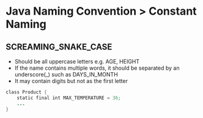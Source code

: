 # Java Naming Convention > Constant Naming

## SCREAMING_SNAKE_CASE
- Should be all uppercase letters e.g. AGE, HEIGHT
- If the name contains multiple words, it should be separated by an underscore(_) such as DAYS_IN_MONTH
- It may contain digits but not as the first letter

```java
class Product {   
    static final int MAX_TEMPERATURE = 36;  
    ...
} 
```
